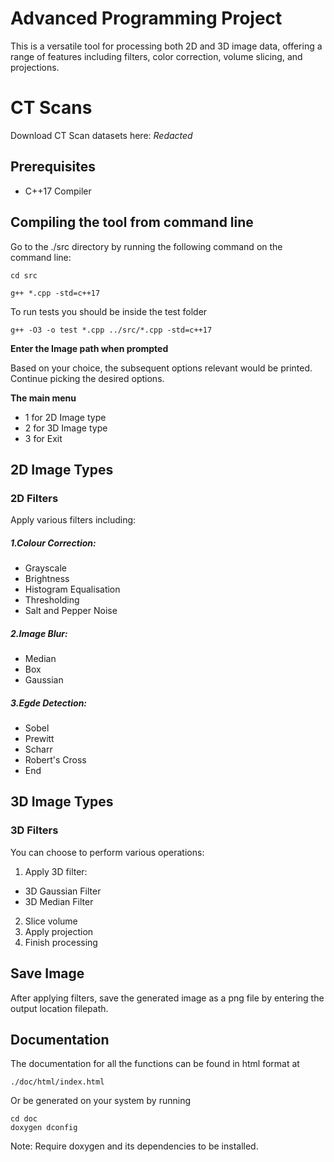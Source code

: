 # Advanced Programming Project
This is a versatile tool for processing both 2D and 3D image data, offering a range of features including filters, color correction, volume slicing, and projections.


# CT Scans
Download CT Scan datasets here:
*Redacted*

## Prerequisites

* C++17 Compiler

## Compiling the tool from command line

Go to the ./src directory by running the following command on the command line:
```
cd src
```

```
g++ *.cpp -std=c++17
```

To run tests you should be inside the test folder
```
g++ -O3 -o test *.cpp ../src/*.cpp -std=c++17
```

**Enter the Image path when prompted**

Based on your choice, the subsequent options relevant would be printed. Continue picking the desired options.

**The main menu**
* 1 for 2D Image type
* 2 for 3D Image type
* 3 for Exit

## 2D Image Types

### 2D Filters

Apply various filters including:

##### 1.Colour Correction:
* Grayscale
* Brightness
* Histogram Equalisation
* Thresholding
* Salt and Pepper Noise

##### 2.Image Blur:
* Median
* Box
* Gaussian

##### 3.Egde Detection:
* Sobel
* Prewitt
* Scharr
* Robert's Cross
* End

## 3D Image Types

### 3D Filters

You can choose to perform various operations:
1. Apply 3D filter:
* 3D Gaussian Filter
* 3D Median Filter
2. Slice volume
3. Apply projection
4. Finish processing

## Save Image
After applying filters, save the generated image as a png file by entering the output location filepath.

## Documentation

The documentation for all the functions can be found in html format at

```
./doc/html/index.html
```

Or be generated on your system by running 

```
cd doc
doxygen dconfig
```
Note: Require doxygen and its dependencies to be installed.
